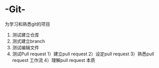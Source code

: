 # -Git-
为学习和熟悉git的项目
1. 测试建立仓库
2. 测式建立branch
3. 测试编辑文件
4. 测试Pull request
1）建立pull request
2）设定pull request
3）熟悉pull request 工作流
4）理解pull request 本质
